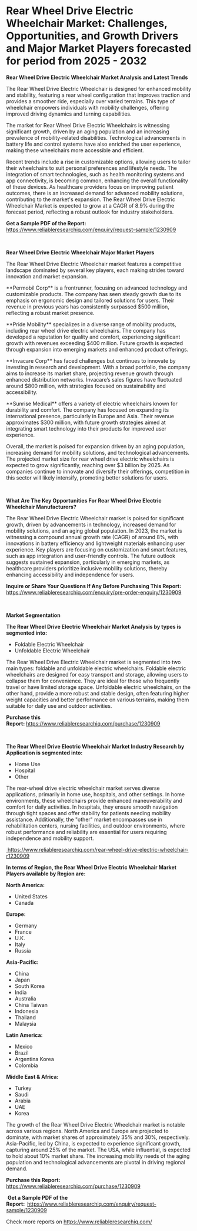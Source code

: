 <p><h1>Rear Wheel Drive Electric Wheelchair Market: Challenges, Opportunities, and Growth Drivers and Major Market Players forecasted for period from 2025 - 2032</h1></p><p><strong>Rear Wheel Drive Electric Wheelchair Market Analysis and Latest Trends</strong></p>
<p><p>The Rear Wheel Drive Electric Wheelchair is designed for enhanced mobility and stability, featuring a rear wheel configuration that improves traction and provides a smoother ride, especially over varied terrains. This type of wheelchair empowers individuals with mobility challenges, offering improved driving dynamics and turning capabilities. </p><p>The market for Rear Wheel Drive Electric Wheelchairs is witnessing significant growth, driven by an aging population and an increasing prevalence of mobility-related disabilities. Technological advancements in battery life and control systems have also enriched the user experience, making these wheelchairs more accessible and efficient. </p><p>Recent trends include a rise in customizable options, allowing users to tailor their wheelchairs to suit personal preferences and lifestyle needs. The integration of smart technologies, such as health monitoring systems and app connectivity, is becoming common, enhancing the overall functionality of these devices. As healthcare providers focus on improving patient outcomes, there is an increased demand for advanced mobility solutions, contributing to the market's expansion. The Rear Wheel Drive Electric Wheelchair Market is expected to grow at a CAGR of 8.9% during the forecast period, reflecting a robust outlook for industry stakeholders.</p></p>
<p><strong>Get a Sample PDF of the Report:&nbsp;</strong> <a href="https://www.reliableresearchiq.com/enquiry/request-sample/1230909?utm_campaign=1144&utm_medium=2&utm_source=Github&utm_content=ia&utm_term=09022025&utm_id=rear-wheel-drive-electric-wheelchair">https://www.reliableresearchiq.com/enquiry/request-sample/1230909</a></p>
<p>&nbsp;</p>
<p><strong>Rear Wheel Drive Electric Wheelchair Major Market Players</strong></p>
<p><p>The Rear Wheel Drive Electric Wheelchair market features a competitive landscape dominated by several key players, each making strides toward innovation and market expansion. </p><p>**Permobil Corp** is a frontrunner, focusing on advanced technology and customizable products. The company has seen steady growth due to its emphasis on ergonomic design and tailored solutions for users. Their revenue in previous years has consistently surpassed $500 million, reflecting a robust market presence.</p><p>**Pride Mobility** specializes in a diverse range of mobility products, including rear wheel drive electric wheelchairs. The company has developed a reputation for quality and comfort, experiencing significant growth with revenues exceeding $400 million. Future growth is expected through expansion into emerging markets and enhanced product offerings.</p><p>**Invacare Corp** has faced challenges but continues to innovate by investing in research and development. With a broad portfolio, the company aims to increase its market share, projecting revenue growth through enhanced distribution networks. Invacare’s sales figures have fluctuated around $800 million, with strategies focused on sustainability and accessibility.</p><p>**Sunrise Medical** offers a variety of electric wheelchairs known for durability and comfort. The company has focused on expanding its international presence, particularly in Europe and Asia. Their revenue approximates $300 million, with future growth strategies aimed at integrating smart technology into their products for improved user experience.</p><p>Overall, the market is poised for expansion driven by an aging population, increasing demand for mobility solutions, and technological advancements. The projected market size for rear wheel drive electric wheelchairs is expected to grow significantly, reaching over $3 billion by 2025. As companies continue to innovate and diversify their offerings, competition in this sector will likely intensify, promoting better solutions for users.</p></p>
<p>&nbsp;</p>
<p><strong>What Are The Key Opportunities For Rear Wheel Drive Electric Wheelchair Manufacturers?</strong></p>
<p><p>The Rear Wheel Drive Electric Wheelchair market is poised for significant growth, driven by advancements in technology, increased demand for mobility solutions, and an aging global population. In 2023, the market is witnessing a compound annual growth rate (CAGR) of around 8%, with innovations in battery efficiency and lightweight materials enhancing user experience. Key players are focusing on customization and smart features, such as app integration and user-friendly controls. The future outlook suggests sustained expansion, particularly in emerging markets, as healthcare providers prioritize inclusive mobility solutions, thereby enhancing accessibility and independence for users.</p></p>
<p><strong>Inquire or Share Your Questions If Any Before Purchasing This Report:</strong> <a href="https://www.reliableresearchiq.com/enquiry/pre-order-enquiry/1230909?utm_campaign=1144&utm_medium=2&utm_source=Github&utm_content=ia&utm_term=09022025&utm_id=rear-wheel-drive-electric-wheelchair">https://www.reliableresearchiq.com/enquiry/pre-order-enquiry/1230909</a></p>
<p>&nbsp;</p>
<p><strong>Market Segmentation</strong></p>
<p><strong>The Rear Wheel Drive Electric Wheelchair Market Analysis by types is segmented into:</strong></p>
<p><ul><li>Foldable Electric Wheelchair</li><li>Unfoldable Electric Wheelchair</li></ul></p>
<p><p>The Rear Wheel Drive Electric Wheelchair market is segmented into two main types: foldable and unfoldable electric wheelchairs. Foldable electric wheelchairs are designed for easy transport and storage, allowing users to collapse them for convenience. They are ideal for those who frequently travel or have limited storage space. Unfoldable electric wheelchairs, on the other hand, provide a more robust and stable design, often featuring higher weight capacities and better performance on various terrains, making them suitable for daily use and outdoor activities.</p></p>
<p><strong>Purchase this Report:&nbsp;</strong><a href="https://www.reliableresearchiq.com/purchase/1230909?utm_campaign=1144&utm_medium=2&utm_source=Github&utm_content=ia&utm_term=09022025&utm_id=rear-wheel-drive-electric-wheelchair">https://www.reliableresearchiq.com/purchase/1230909</a></p>
<p>&nbsp;</p>
<p><strong>The Rear Wheel Drive Electric Wheelchair Market Industry Research by Application is segmented into:</strong></p>
<p><ul><li>Home Use</li><li>Hospital</li><li>Other</li></ul></p>
<p><p>The rear-wheel drive electric wheelchair market serves diverse applications, primarily in home use, hospitals, and other settings. In home environments, these wheelchairs provide enhanced maneuverability and comfort for daily activities. In hospitals, they ensure smooth navigation through tight spaces and offer stability for patients needing mobility assistance. Additionally, the "other" market encompasses use in rehabilitation centers, nursing facilities, and outdoor environments, where robust performance and reliability are essential for users requiring independence and mobility support.</p></p>
<p><a href="https://www.reliableresearchiq.com/rear-wheel-drive-electric-wheelchair-r1230909?utm_campaign=1144&utm_medium=2&utm_source=Github&utm_content=ia&utm_term=09022025&utm_id=rear-wheel-drive-electric-wheelchair">&nbsp;https://www.reliableresearchiq.com/rear-wheel-drive-electric-wheelchair-r1230909</a></p>
<p><strong>In terms of Region, the Rear Wheel Drive Electric Wheelchair Market Players available by Region are:</strong></p>
<p>
    <p> <strong> North America: </strong>
        <ul>
            <li>United States</li>
            <li>Canada</li>
        </ul>
        </p> 
    <p> <strong> Europe: </strong>
        <ul>
            <li>Germany</li>
            <li>France</li>
            <li>U.K.</li>
            <li>Italy</li>
            <li>Russia</li>
        </ul>
        </p> 
    <p> <strong> Asia-Pacific: </strong>
        <ul>
            <li>China</li>
            <li>Japan</li>
            <li>South Korea</li>
            <li>India</li>
            <li>Australia</li>
            <li>China Taiwan</li>
            <li>Indonesia</li>
            <li>Thailand</li>
            <li>Malaysia</li>
        </ul>
        </p> 
    <p> <strong> Latin America: </strong>
        <ul>
            <li>Mexico</li>
            <li>Brazil</li>
            <li>Argentina Korea</li>
            <li>Colombia</li>
        </ul>
        </p> 
    <p> <strong> Middle East & Africa: </strong>
        <ul>
            <li>Turkey</li>
            <li>Saudi</li>
            <li>Arabia</li>
            <li>UAE</li>
            <li>Korea</li>
        </ul>
    </p>
    </p>
<p><p>The growth of the Rear Wheel Drive Electric Wheelchair market is notable across various regions. North America and Europe are projected to dominate, with market shares of approximately 35% and 30%, respectively. Asia-Pacific, led by China, is expected to experience significant growth, capturing around 25% of the market. The USA, while influential, is expected to hold about 10% market share. The increasing mobility needs of the aging population and technological advancements are pivotal in driving regional demand.</p></p>
<p><strong>Purchase this Report: </strong><a href="https://www.reliableresearchiq.com/purchase/1230909?utm_campaign=1144&utm_medium=2&utm_source=Github&utm_content=ia&utm_term=09022025&utm_id=rear-wheel-drive-electric-wheelchair">https://www.reliableresearchiq.com/purchase/1230909</a></p>
<p>&nbsp;<strong>Get a Sample PDF of the Report:&nbsp;&nbsp;</strong><a href="https://www.reliableresearchiq.com/enquiry/request-sample/1230909?utm_campaign=1144&utm_medium=2&utm_source=Github&utm_content=ia&utm_term=09022025&utm_id=rear-wheel-drive-electric-wheelchair">https://www.reliableresearchiq.com/enquiry/request-sample/1230909</a></p>
<p><strong></strong></p>
<p>Check more reports on <a href="https://www.reliableresearchiq.com/?utm_campaign=1144&utm_medium=2&utm_source=Github&utm_content=ia&utm_term=09022025&utm_id=rear-wheel-drive-electric-wheelchair">https://www.reliableresearchiq.com/</a></p>